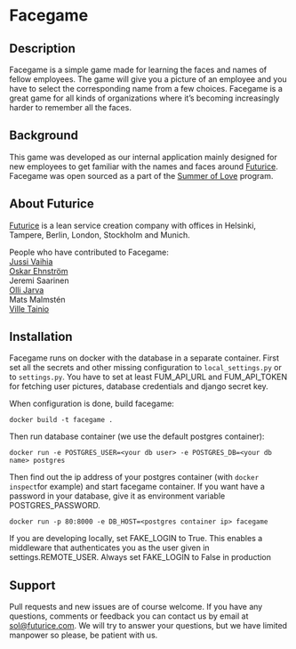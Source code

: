 Facegame
========

Description
-----------
Facegame is a simple game made for learning the faces and names of fellow employees. The game will give you a picture of an employee and you have to select the corresponding name from a few choices. Facegame is a great game for all kinds of organizations where it’s becoming increasingly harder to remember all the faces.

Background
----------
This game was developed as our internal application mainly designed for new employees to get familiar with the names and faces around <a href="http://www.futurice.com">Futurice</a>. Facegame was open sourced as a part of the <a href="http://blog.futurice.com/summer-of-love-of-open-source">Summer of Love</a> program.

About Futurice
--------------

<a href="http://www.futurice.com">Futurice</a> is a lean service creation company with offices in Helsinki, Tampere, Berlin, London, Stockholm and Munich. 

People who have contributed to Facegame:   
<a href="https://github.com/mixman">Jussi Vaihia</a>   
<a href="https://github.com/Ozzee">Oskar Ehnström</a>   
Jeremi Saarinen   
<a href="https://github.com/ojarva">Olli Jarva</a>   
Mats Malmstén   
<a href="https://github.com/Wisheri">Ville Tainio</a>   

Installation
------------

Facegame runs on docker with the database in a separate container. First set all the secrets and other missing configuration to `local_settings.py` or to `settings.py`. You have to set at least FUM_API_URL and FUM_API_TOKEN for fetching user pictures, database credentials and django secret key. 

When configuration is done, build facegame:
```
docker build -t facegame .
```

Then run database container (we use the default postgres container):

```
docker run -e POSTGRES_USER=<your db user> -e POSTGRES_DB=<your db name> postgres
```
Then find out the ip address of your postgres container (with `docker inspect`for example) and start facegame container. If you want have a password in your database, give it as environment variable POSTGRES_PASSWORD. 

```
docker run -p 80:8000 -e DB_HOST=<postgres container ip> facegame
```

If you are developing locally, set FAKE_LOGIN to True. This enables a middleware that authenticates you as the user given in settings.REMOTE_USER. Always set FAKE_LOGIN to False in production 


Support
-------
Pull requests and new issues are of course welcome. If you have any questions, comments or feedback you can contact us by email at sol@futurice.com. We will try to answer your questions, but we have limited manpower so please, be patient with us.
